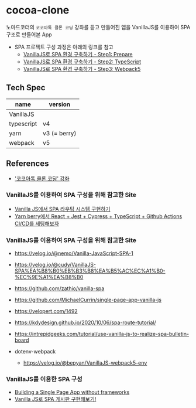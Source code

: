 # cocoa-clone

노마드코더의 `코코아톡 클론 코딩` 강좌를 듣고 만들어진 앱을 VanillaJS를 이용하여 SPA 구조로 만들어본 App

- SPA 프로젝트 구성 과정은 아래의 링크를 참고
  - [VanillaJS로 SPA 환경 구축하기 - Step1: Prepare](https://gtilog.netlify.app/devLogs/javascript/vanillajs/spa-webpack5/20220504-vanillajs-spa-prepare)
  - [VanillaJS로 SPA 환경 구축하기 - Step2: TypeScript](https://gtilog.netlify.app/devLogs/javascript/vanillajs/spa-webpack5/20220506-vanillajs-spa-typescript)
  - [VanillaJS로 SPA 환경 구축하기 - Step3: Webpack5](https://gtilog.netlify.app/devLogs/javascript/vanillajs/spa-webpack5/20220512-vanillajs-spa-webpack5)

## Tech Spec

| name       | version      |
| ---------- | ------------ |
| VanillaJS  |              |
| typescript | v4           |
| yarn       | v3 (= berry) |
| webpack    | v5           |

## References

- ['코코아톡 클론 코딩' 강좌](https://nomadcoders.co/kokoa-clone/lobby)

### VanillaJS를 이용하여 SPA 구성을 위해 참고한 Site

- [Vanilla JS에서 SPA 라우팅 시스템 구현하기](https://kdydesign.github.io/2020/10/06/spa-route-tutorial/)
- [Yarn berry에서 React + Jest + Cypress + TypeScript + Github Actions CI/CD를 세팅해보자](https://haranglog.tistory.com/28)

### VanillaJS를 이용하여 SPA 구성을 위해 참고한 Site

- https://velog.io/@nemo/Vanilla-JavaScript-SPA-1
- https://velog.io/@cudy/VanillaJS-SPA%EA%B8%B0%EB%B3%B8%EA%B5%AC%EC%A1%B0-%EC%9E%A1%EA%B8%B0

- https://github.com/zathio/vanilla-spa
- https://github.com/MichaelCurrin/single-page-app-vanilla-js
- https://velopert.com/1492
- https://kdydesign.github.io/2020/10/06/spa-route-tutorial/
- https://intrepidgeeks.com/tutorial/use-vanilla-js-to-realize-spa-bulletin-board

- dotenv-webpack
  - https://velog.io/@bepyan/VanillaJS-webpack5-env

### VanillaJS를 이용한 SPA 구성

- [Building a Single Page App without frameworks](https://dev.to/dcodeyt/building-a-single-page-app-without-frameworks-hl9)
- [Vanilla JS로 SPA 게시판 구현해보기!](https://intrepidgeeks.com/tutorial/use-vanilla-js-to-realize-spa-bulletin-board)

